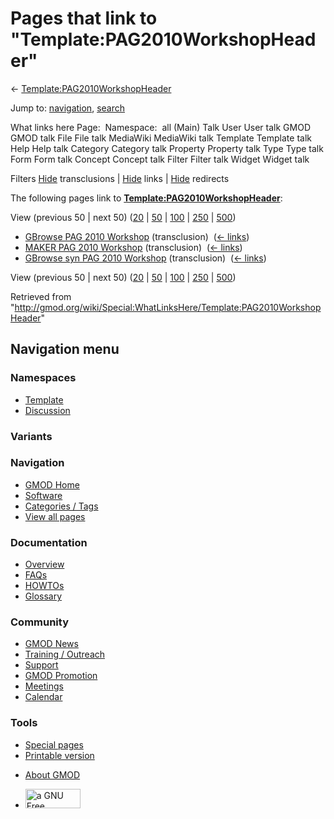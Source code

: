 <div id="mw-page-base" class="noprint">

</div>

<div id="mw-head-base" class="noprint">

</div>

<div id="content" class="mw-body" role="main">

<span id="top"></span>

<div id="mw-js-message" style="display:none;">

</div>



# <span dir="auto">Pages that link to "Template:PAG2010WorkshopHeader"</span>

<div id="bodyContent">

<div id="contentSub">

←
[Template:PAG2010WorkshopHeader](/wiki/Template:PAG2010WorkshopHeader "Template:PAG2010WorkshopHeader")

</div>

<div id="jump-to-nav" class="mw-jump">

Jump to: [navigation](#mw-navigation), [search](#p-search)

</div>

<div id="mw-content-text">

What links here Page:  Namespace:  all (Main) Talk User User talk GMOD
GMOD talk File File talk MediaWiki MediaWiki talk Template Template talk
Help Help talk Category Category talk Property Property talk Type Type
talk Form Form talk Concept Concept talk Filter Filter talk Widget
Widget talk

Filters
[Hide](/mediawiki/index.php?title=Special:WhatLinksHere/Template:PAG2010WorkshopHeader&hidetrans=1 "Special:WhatLinksHere/Template:PAG2010WorkshopHeader")
transclusions \|
[Hide](/mediawiki/index.php?title=Special:WhatLinksHere/Template:PAG2010WorkshopHeader&hidelinks=1 "Special:WhatLinksHere/Template:PAG2010WorkshopHeader")
links \|
[Hide](/mediawiki/index.php?title=Special:WhatLinksHere/Template:PAG2010WorkshopHeader&hideredirs=1 "Special:WhatLinksHere/Template:PAG2010WorkshopHeader")
redirects

The following pages link to
**[Template:PAG2010WorkshopHeader](/wiki/Template:PAG2010WorkshopHeader "Template:PAG2010WorkshopHeader")**:

View (previous 50 \| next 50)
([20](/mediawiki/index.php?title=Special:WhatLinksHere/Template:PAG2010WorkshopHeader&limit=20 "Special:WhatLinksHere/Template:PAG2010WorkshopHeader")
\|
[50](/mediawiki/index.php?title=Special:WhatLinksHere/Template:PAG2010WorkshopHeader&limit=50 "Special:WhatLinksHere/Template:PAG2010WorkshopHeader")
\|
[100](/mediawiki/index.php?title=Special:WhatLinksHere/Template:PAG2010WorkshopHeader&limit=100 "Special:WhatLinksHere/Template:PAG2010WorkshopHeader")
\|
[250](/mediawiki/index.php?title=Special:WhatLinksHere/Template:PAG2010WorkshopHeader&limit=250 "Special:WhatLinksHere/Template:PAG2010WorkshopHeader")
\|
[500](/mediawiki/index.php?title=Special:WhatLinksHere/Template:PAG2010WorkshopHeader&limit=500 "Special:WhatLinksHere/Template:PAG2010WorkshopHeader"))

- [GBrowse PAG 2010
  Workshop](/wiki/GBrowse_PAG_2010_Workshop "GBrowse PAG 2010 Workshop")
  (transclusion) ‎ <span class="mw-whatlinkshere-tools">([←
  links](/mediawiki/index.php?title=Special:WhatLinksHere&target=GBrowse+PAG+2010+Workshop "Special:WhatLinksHere"))</span>
- [MAKER PAG 2010
  Workshop](/wiki/MAKER_PAG_2010_Workshop "MAKER PAG 2010 Workshop")
  (transclusion) ‎ <span class="mw-whatlinkshere-tools">([←
  links](/mediawiki/index.php?title=Special:WhatLinksHere&target=MAKER+PAG+2010+Workshop "Special:WhatLinksHere"))</span>
- [GBrowse syn PAG 2010
  Workshop](/wiki/GBrowse_syn_PAG_2010_Workshop "GBrowse syn PAG 2010 Workshop")
  (transclusion) ‎ <span class="mw-whatlinkshere-tools">([←
  links](/mediawiki/index.php?title=Special:WhatLinksHere&target=GBrowse+syn+PAG+2010+Workshop "Special:WhatLinksHere"))</span>

View (previous 50 \| next 50)
([20](/mediawiki/index.php?title=Special:WhatLinksHere/Template:PAG2010WorkshopHeader&limit=20 "Special:WhatLinksHere/Template:PAG2010WorkshopHeader")
\|
[50](/mediawiki/index.php?title=Special:WhatLinksHere/Template:PAG2010WorkshopHeader&limit=50 "Special:WhatLinksHere/Template:PAG2010WorkshopHeader")
\|
[100](/mediawiki/index.php?title=Special:WhatLinksHere/Template:PAG2010WorkshopHeader&limit=100 "Special:WhatLinksHere/Template:PAG2010WorkshopHeader")
\|
[250](/mediawiki/index.php?title=Special:WhatLinksHere/Template:PAG2010WorkshopHeader&limit=250 "Special:WhatLinksHere/Template:PAG2010WorkshopHeader")
\|
[500](/mediawiki/index.php?title=Special:WhatLinksHere/Template:PAG2010WorkshopHeader&limit=500 "Special:WhatLinksHere/Template:PAG2010WorkshopHeader"))

</div>

<div class="printfooter">

Retrieved from
"<http://gmod.org/wiki/Special:WhatLinksHere/Template:PAG2010WorkshopHeader>"

</div>

<div id="catlinks" class="catlinks catlinks-allhidden">

</div>

<div class="visualClear">

</div>

</div>

</div>

<div id="mw-navigation">

## Navigation menu

<div id="mw-head">



<div id="left-navigation">

<div id="p-namespaces" class="vectorTabs" role="navigation"
aria-labelledby="p-namespaces-label">

### Namespaces

- <span id="ca-nstab-template"><a href="/wiki/Template:PAG2010WorkshopHeader" accesskey="c"
  title="View the template [c]">Template</a></span>
- <span id="ca-talk"><a
  href="/mediawiki/index.php?title=Template_talk:PAG2010WorkshopHeader&amp;action=edit&amp;redlink=1"
  accesskey="t"
  title="Discussion about the content page [t]">Discussion</a></span>

</div>

<div id="p-variants" class="vectorMenu emptyPortlet" role="navigation"
aria-labelledby="p-variants-label">

### 

### Variants[](#)

<div class="menu">

</div>

</div>

</div>

<div id="right-navigation">





</div>



</div>

</div>

</div>

<div id="mw-panel">

<div id="p-logo" role="banner">

<a href="/wiki/Main_Page"
style="background-image: url(http://gmod.org/images/GMOD-cogs.png);"
title="Visit the main page"></a>

</div>

<div id="p-Navigation" class="portal" role="navigation"
aria-labelledby="p-Navigation-label">

### Navigation

<div class="body">

- <span id="n-GMOD-Home">[GMOD Home](/wiki/Main_Page)</span>
- <span id="n-Software">[Software](/wiki/GMOD_Components)</span>
- <span id="n-Categories-.2F-Tags">[Categories /
  Tags](/wiki/Categories)</span>
- <span id="n-View-all-pages">[View all
  pages](/wiki/Special:AllPages)</span>

</div>

</div>

<div id="p-Documentation" class="portal" role="navigation"
aria-labelledby="p-Documentation-label">

### Documentation

<div class="body">

- <span id="n-Overview">[Overview](/wiki/Overview)</span>
- <span id="n-FAQs">[FAQs](/wiki/Category:FAQ)</span>
- <span id="n-HOWTOs">[HOWTOs](/wiki/Category:HOWTO)</span>
- <span id="n-Glossary">[Glossary](/wiki/Glossary)</span>

</div>

</div>

<div id="p-Community" class="portal" role="navigation"
aria-labelledby="p-Community-label">

### Community

<div class="body">

- <span id="n-GMOD-News">[GMOD News](/wiki/GMOD_News)</span>
- <span id="n-Training-.2F-Outreach">[Training /
  Outreach](/wiki/Training_and_Outreach)</span>
- <span id="n-Support">[Support](/wiki/Support)</span>
- <span id="n-GMOD-Promotion">[GMOD
  Promotion](/wiki/GMOD_Promotion)</span>
- <span id="n-Meetings">[Meetings](/wiki/Meetings)</span>
- <span id="n-Calendar">[Calendar](/wiki/Calendar)</span>

</div>

</div>

<div id="p-tb" class="portal" role="navigation"
aria-labelledby="p-tb-label">

### Tools

<div class="body">

- <span id="t-specialpages"><a href="/wiki/Special:SpecialPages" accesskey="q"
  title="A list of all special pages [q]">Special pages</a></span>
- <span id="t-print"><a
  href="/mediawiki/index.php?title=Special:WhatLinksHere/Template:PAG2010WorkshopHeader&amp;printable=yes"
  rel="alternate" accesskey="p"
  title="Printable version of this page [p]">Printable version</a></span>

</div>

</div>

</div>

</div>

<div id="footer" role="contentinfo">

- <span id="footer-places-about">[About
  GMOD](/wiki/GMOD:About "GMOD:About")</span>

<!-- -->

- <span id="footer-copyrightico">[<img src="http://www.gnu.org/graphics/gfdl-logo-small.png" width="88"
  height="31" alt="a GNU Free Documentation License" />](http://www.gnu.org/licenses/fdl-1.3.html)</span>




</div>
